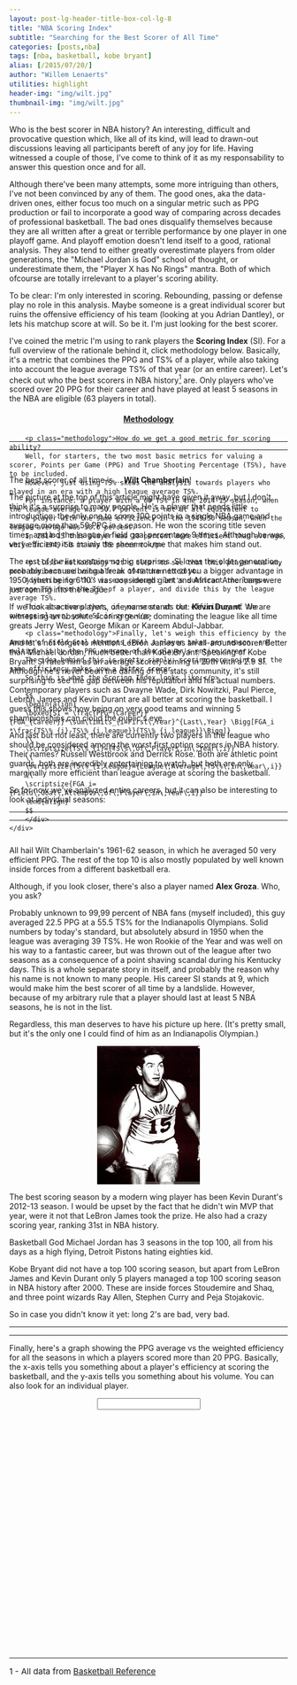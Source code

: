 ```yaml
---
layout: post-lg-header-title-box-col-lg-8
title: "NBA Scoring Index"
subtitle: "Searching for the Best Scorer of All Time"
categories: [posts,nba]
tags: [nba, basketball, kobe bryant]
alias: [/2015/07/20/]
author: "Willem Lenaerts"
utilities: highlight
header-img: "img/wilt.jpg"
thumbnail-img: "img/wilt.jpg"
---
```

<!--<script type="text/javascript" src="/js/jQuery/jquery-1.11.1.min.js"></script>-->
<link rel="stylesheet" type="text/css" href="/css/custom.css" />
<link rel="stylesheet" type="text/css" href="/css/bootstrap.table.css" />
<link rel="stylesheet" type="text/css" href="/css/projects/nba-scoring-index/nba-scoring-index.css" />
<script src="/js/moment/moment.js"></script>

<!--Javascript scatter plot-->
<script src="/js/highcharts/highcharts.js"></script>
<script src="/js/nba/nba-scatterplot.js"></script>

<!--Bootstrap slider-->
<script src="/js/bootstrap-slider/bootstrap-slider.js"></script>
<link rel="stylesheet" type="text/css" href="/css/bootstrap-slider/bootstrap-slider.css" />

<!-- mathjax config similar to math.stackexchange -->
<script type="text/x-mathjax-config">
MathJax.Hub.Config({
  jax: ["input/TeX", "output/HTML-CSS"],
  tex2jax: {
    inlineMath: [ ['$', '$'] ],
    displayMath: [ ['$$', '$$']],
    processEscapes: true,
    skipTags: ['script', 'noscript', 'style', 'textarea', 'pre', 'code']
  },
  messageStyle: "none",
  "HTML-CSS": { preferredFont: "TeX", availableFonts: ["STIX","TeX"] }
});
</script>
<script src="http://cdn.mathjax.org/mathjax/latest/MathJax.js?config=TeX-AMS_HTML" type="text/javascript"></script>

<!--Autocomplete-->
<script src="http://yui.yahooapis.com/3.18.1/build/yui/yui-min.js"></script>
<script>
  // {#On document ready, load stuff#}
  league_average = {{ site.data.nba-scoring-index.league_average | jsonify }}
  nba_si_table_career = {{ site.data.nba-scoring-index.table_si_career | jsonify }}
  nba_si_table_season = {{ site.data.nba-scoring-index.table_si_season | jsonify }}
  x_axis_si_total = {{ site.data.nba-scoring-index.x_axis_si_total | jsonify }}
  y_axis_si_total = {{ site.data.nba-scoring-index.y_axis_si_total | jsonify }}
  scatterplot_si_total = {{ site.data.nba-scoring-index.scatter_plot_data_si_total | jsonify }}
  players_scatterplot_si_total = {{ site.data.nba-scoring-index.players_scatter_plot_si | jsonify }}
</script>
<script>
</script>
<script>
$(window).resize(function() {
  $('#nba-si-career-table').bootstrapTable('resetView')
  $('#nba-si-season-table').bootstrapTable('resetView')
})
  $( document ).ready(function() {
    // Name selected for NBA SI chart
    name_selected = ""
    search = 0
    // Add 3 attributes to input form (this eliminates need for label to ask for "name?")
        $('#input_name_nba_si').attr("value","Search for NBA Player");
        $('#input_name_nba_si').attr("onfocus","make_blank(this);");
        $('#input_name_nba_si').attr("onblur","restore_placeholder(this);");

        // HTML template string
        var nameTemplate =
                '<div class="autocomplete_results">' +
                '{naam}' +
                '</div>';

        YUI().use('autocomplete', 'autocomplete-filters', 'autocomplete-highlighters', function (Y) {
            function nameFormatter(query, results) {
                // Iterate over the array of name result objects and return an
                // array of HTML strings.
                return Y.Array.map(results, function (result) {
                    var naam = result.raw;

                    // Use string substitution to fill out the name template and
                    // return an HTML string for this result.
                    return Y.Lang.sub(nameTemplate, {
                        naam: naam
                    });
                });
            }
            Y.one('#input_name_nba_si').plug(Y.Plugin.AutoComplete, {
                resultFormatter : nameFormatter,
                resultFilters    : 'phraseMatch',
                resultHighlighter: 'phraseMatch',
                source           : players_scatterplot_si_total ,
                maxResults: 5,
                minQueryLength: 3
            });
            
    });
    
    // Draw Chart NI
  //   season_selected = 2000
  //       url_select = "http://www.sway-blog.be/data/nba-narcissism-index/NI/" + String(season_selected) + ".json"
  //     ajax_call_select_ni = $.ajax({
  //     url: url_select,
  //     dataType: 'json',
  //     crossDomain: true, // enable this
  //   })
    
  // $.when(ajax_call_select_ni).done(function(data1){
  //   ScatterPlotNI(data1,x_axis_ni[String(season_selected)],y_axis_ni[String(season_selected)])
  // })
     
    // Draw Chart SI
  //   season_selected = 2000
  //       url_select = "http://www.sway-blog.be/data/nba-scoring-index/SI/" + String(season_selected) + ".json"
  //     ajax_call_select_si = $.ajax({
  //     url: url_select,
  //     dataType: 'json',
  //     crossDomain: true, // enable this
  //   })
    
  // $.when(ajax_call_select_si).done(function(data1){
  //   chart_data = data1
  //   ScatterPlotSI(data1,x_axis_si[String(season_selected)],y_axis_si[String(season_selected)])
  // })
   
   ScatterPlotSI_total(scatterplot_si_total,x_axis_si_total,y_axis_si_total, name_selected)
   
    // Create tables
    $.ajax({
        url: "/js/bootstrap.table.js",
        dataType: 'script',
        // success: success,
        // async: false
      }).done(function() {
    
    // Narcissism Index Table
    // Player, Season, Team, TS%, TS%_rot, FGA, NI
    // table_string = "<table id='nba-ni-table' data-height='500' data-search='true' data-sort-name='NI' data-sort-order='desc'>"+"<thead><tr>" + 
    //                 "<th data-field='Player' data-sortable='true'>Player</th>" + 
    //                 "<th data-field='Season' data-sortable='true'>Season</th>" + 
    //                 "<th data-field='Age' data-sortable='true'>Age</th>" + 
    //                 "<th data-field='Team' data-sortable='true'>Team</th>" + 
    //                 "<th data-field='TS%' data-sortable='true'>TS%</th>" + 
    //                 "<th data-field='TS%_rot' data-sortable='true'>TS%<sub>Team</sub></th>" +
    //                 "<th data-field='TS%_league' data-sortable='true'>TS%<sub>League</sub></th>" +
    //                 "<th data-field='FGA' data-sortable='true'>FGA</th>" +
    //                 "<th data-field='NI' data-sortable='true'>NI</th>" +
    //                 "</tr></thead>" + "</table>"
                    
    // $("#nba-ni-table-wrapper").append(table_string)    

    // // Initialize table
    // $('#nba-ni-table').bootstrapTable({
    //     data: nba_ni_table
    //     // height: 200
    // });
    
    // Scorers Index Table Career
    // Player, Season, Team, TS%, TS%_rot, FGA, NI
    table_string = "<table id='nba-si-career-table' class='si-table' data-height='500' data-search='true' data-sort-name='Rank' data-sort-order='asc'>"+"<thead><tr>" + 
                    "<th data-field='Rank' class='col-lg-1' data-sortable='true'> </th>" +
                    "<th data-field='Player' class='col-lg-8' data-sortable='true'>Player</th>" + 
                    // "<th data-field='Teams' data-sortable='true'>Team(s)</th>" + 
                    "<th data-field='Active' class='col-lg-2' data-sortable='true'>Active</th>" + 
                    "<th data-field='SI'class='col-lg-1' data-sortable='true'>SI</th>" +
                    "</tr></thead>" + "</table>"
                    
    $("#nba-si-career-table-wrapper").append(table_string)    

    // Initialize table
    $('#nba-si-career-table').bootstrapTable({
        data: nba_si_table_career
        // height: 200
    });
    
      // Scorers Index Table Season
    // Player, Season, Team, TS%, TS%_rot, FGA, NI
    table_string = "<table id='nba-si-season-table' class='si-table' data-height='500' data-search='true' data-sort-name='Rank' data-sort-order='asc'>"+"<thead><tr>" + 
                    "<th data-field='Rank' class='col-lg-1' data-sortable='true'> </th>" +
                    "<th data-field='Player' class='col-lg-6' data-sortable='true'>Player</th>" + 
                    "<th data-field='Team' class='col-lg-2' data-sortable='true'>Team</th>" + 
                    "<th data-field='Season' class='col-lg-2' data-sortable='true'>Season</th>" + 
                    "<th data-field='SI'class='col-lg-1' data-sortable='true'>SI</th>" +
                    "</tr></thead>" + "</table>"
                    
    $("#nba-si-season-table-wrapper").append(table_string)    

    // Initialize table
    $('#nba-si-season-table').bootstrapTable({
        data: nba_si_table_season
        // height: 200
    });

});

// // Slider Charts
// $("#chart_slider").slider({
//   	formatter: function(value) {
// 		return 'NBA Season ' + value + "-" + String(parseInt(value)+1).slice(2,4);
// 	},
// 	value: season_selected,
// 	tooltip: 'always',
// 	tooltip_position:'bottom'
// });

// ChangeScatterPlotSI = function() {
//     season_selected = r.getValue()
//         url_select = "http://www.sway-blog.be/data/nba-scoring-index/SI/" + String(season_selected) + ".json"
//       ajax_call_select_si = $.ajax({
//       url: url_select,
//       dataType: 'json',
//       crossDomain: true, // enable this
//     })
    
//   $.when(ajax_call_select_si).done(function(data1){
//     chart_data = data1
//     ScatterPlotSI(data1,x_axis_si[String(season_selected)],y_axis_si[String(season_selected)])
//   })
   
// };

// var r = $('#chart_slider').slider()
// 		.on('slide', ChangeScatterPlotSI)
// 		.on('click', ChangeScatterPlotSI)
// 		.data('slider');
		
});
</script>
<script>
function naamClick() {
  search = 1
    // Check if names in library
    name_selected = $("#input_name_nba_si").val()
    
    if (players_scatterplot_si_total.indexOf(name_selected) == -1) {
      name_selected = ""
        return;
    }  
    
    // Show results    
    ScatterPlotSI_total(scatterplot_si_total,x_axis_si_total,y_axis_si_total, name_selected)
   
}
</script>
<script>
    function make_blank (oInput)
    {
        if (!('placeholder' in oInput))
            oInput.placeholder = oInput.value;
        if (oInput.value != oInput.placeholder)
            oInput.value = '';
    }

    function restore_placeholder (oInput)
    {
        if (search == 0) {
            if (oInput.value == '' && 'placeholder' in oInput)
                oInput.value = 'Search for NBA Player';
        } else {
             if (oInput.value == '' && 'placeholder' in oInput)
                oInput.value = name_selected;           
        }
    }
</script>

<!--Explanation about methodology-->
Who is the best scorer in NBA history? 
An interesting, difficult and provocative question which, like all of its kind, 
will lead to drawn-out discussions leaving all participants bereft of any joy for life.
Having witnessed a couple of those, I've come to think of it as my responsability to answer this question once and for all.

Although there've been many attempts, some more intriguing than others, I've not been convinced by any of them.
The good ones, aka the data-driven ones, either focus too much on a singular metric such as PPG production or fail to incorporate a good way of comparing
across decades of professional basketball.
The bad ones disqualify themselves because they are all written after a great or terrible performance by one player in one playoff game.
And playoff emotion doesn't lend itself to a good, rational analysis.
They also tend to either greatly overestimate players from older generations, the "Michael Jordan is God" school of thought,
or underestimate them, the "Player X has No Rings" mantra. Both of which ofcourse are totally irrelevant to a player's scoring ability.

<!--<iframe width="560" height="315" src="https://www.youtube.com/embed/gvS9qPYDXog" frameborder="0" allowfullscreen></iframe>-->

To be clear: I'm only interested in scoring. Rebounding, passing or defense play no role in this analysis. 
Maybe someone is a great individual scorer but ruins the offensive efficiency of his team (looking at you Adrian Dantley), or lets his matchup score at will. 
So be it. I'm just looking for the best scorer.

I've coined the metric I'm using to rank players the **Scoring Index** (SI). For a full overview of the rationale behind it, click methodology below.
Basically, it's a metric that combines the PPG and TS% of a player, while also taking into account the league average TS% of that year (or an entire career).
Let's check out who the best scorers in NBA history<a href="#comment1"><sup>1</sup></a> are. Only players who've scored over 20 PPG for their career and have played at least 5 seasons in the NBA are eligible (63 players in total). 

<div class="panel-group" id="accordion" role="tablist" aria-multiselectable="true">
  <div class="panel panel-default">
    <div class="panel-heading" role="tab" id="headingOne">
      <a class="collapsed" role="button" data-toggle="collapse" data-parent="#accordion" href="#collapseOne" aria-expanded="false" aria-controls="collapseOne">
        <h4 class="panel-title" style="text-align:center;">
          Methodology
        </h4>
      </a>
    </div>
    <div id="collapseOne" class="panel-collapse collapse" role="tabpanel" aria-labelledby="headingOne" aria-expanded="false" style="height: 0px;">
      <div class="panel-body">
        <!--<p class="methodology">WARNING: Only read this part if you willing to use a small part of your brain for 20 seconds.</p>-->
        
        <p class="methodology">How do we get a good metric for scoring ability? 
        Well, for starters, the two most basic metrics for valuing a scorer, Points per Game (PPG) and True Shooting Percentage (TS%), have to be included.
        However, just using TS% skews the analysis towards players who played in an era with a high league average TS%.
        For instance: a player with a 60 TS% in the 2014-15 season, when the league average was 50.7 percent is not at all equivalent to
        a player with the same efficiency in the 1949-50 season, when the league average was 38.6 percent. 
        In 2014-15 this player was 18 percent more efficient than average, while in 1949-50 it was 55 percent.</p>
        
        <p class="methodology">It's clear to see that this player was way more dominant and valuable in 1949 than in 2014.
        Adjusting for this is easy enough: let's substract the league average TS% from the TS% of a player, and divide this by the league average TS%.
        This also means that, if you score at the efficiency of the average player, your SI is zero.</p>
        
        <p class="methodology">Finally, let's weigh this efficiency by the amount of Field Goal Attempts (FGA) a player takes per season, and multiply it by the PPG average of the player's entire career.
        The idea behind this is pretty simply: scoring more points at the same efficiency makes you a better scorer.
        So this is what the Scoring Index looks like:</p>
        
        $$
        \begin{align}
        \boxed{SI = \frac{PPG_{Career}}{FGA_{Career}}*\sum\limits_{i=First\,Year}^{Last\,Year} \Bigg[FGA_i *\frac{TS\%_{i}-TS\%_{i,league}}{TS\%_{i,league}}\Bigg]}
        \\
        \scriptsize{TS\%_{i}={TS\%\,of\,Player\,in\,Year\,i}}
        \\
        \scriptsize{TS\%_{i,league}={League\,Average\,TS\%\,in\,Year\,i}}
        \\
        \scriptsize{FGA_i={Field\,Goal\,Attempts\,of\,Player\,in\,Year\,i}}
        \end{align}
        $$
        </div>
    </div>
  </div>
</div>


<hr style="border-width:3px">
<hr style="border-width:3px">

<!--<div id="nba-ni-table-wrapper"></div>-->
<!--<br clear = "all">-->

<div id="nba-si-career-table-wrapper"></div>
<br clear = "all">

The best scorer of all time is ... **Wilt Chamberlain**! 

The picture at the top of this article might have given it away, but I don't think it's a surprise to many people. 
He's a player that needs little introduction: the only one to score 100 points in a single NBA game and average more than 50 PPG in a season.
He won the scoring title seven times, and led the league in field goal percentage 9 times. 
Although he was very efficient, it is mainly the sheer volume that makes him stand out.

The rest of the list contains no big surprises.
SI loves the older generation, probably because being a freak of nature netted you a bigger advantage in 1950, 
when being 6'10'' was considered giant and African Americans were just coming into the league.

<!--<div id="nba-scatterplot-ni-container" style="min-width: 310px; height: 400px; max-width: 800px; margin: 0 auto"></div>-->

If we look at active players, one name stands out: **Kevin Durant**. We are witnessing an absolute scoring genius, 
dominating the league like all time greats Jerry West, George Mikan or Kareem Abdul-Jabbar.

And let's not forget to mention LeBron James as an all-around scorer. Better than Michael Jordan, much better than Kobe Bryant.
Speaking of Kobe Bryant: SI rates him as an average scorer, coming in 29th with a 2.9 SI.
Although he's never been the darling of the stats community, it's still surprising to see the gap between his reputation and his actual numbers.
Contemporary players such as Dwayne Wade, Dirk Nowitzki, Paul Pierce, Lebron James and Kevin Durant are all better at scoring the basketball.
I guess this shows how being on very good teams and winning 5 championships can cloud the public's eye. 

And last but not least, there are currently two players in the league who 
should be considered among the worst first option scorers in NBA history. 
Their names? Russell Westbrook and Derrick Rose.
Both are athletic point guards, both are incredibly entertaining to watch, but both are only marginally more efficient than league average at scoring the basketball.

So for now we've analyzed entire careers, but it can also be interesting to look at individual seasons:

<hr style="border-width:3px">
<hr style="border-width:3px">

<div id="nba-si-season-table-wrapper"></div>
<br clear = "all">

All hail Wilt Chamberlain's 1961-62 season, in which he averaged 50 very efficient PPG. 
The rest of the top 10 is also mostly populated by well known inside forces from a different basketball era. 

Although, if you look closer, there's also a player named **Alex Groza**. Who, you ask?

Probably unknown to 99,99 percent of NBA fans (myself included), this guy averaged 22.5 PPG at a 55.5 TS% for the Indianapolis Olympians. 
Solid numbers by today's standard, but absolutely absurd in 1950 when the league was averaging 39 TS%. 
He won Rookie of the Year and was well on his way to a fantastic career, but was thrown out of the league after two seasons as a consequence of a point shaving scandal during his Kentucky days.
This is a whole separate story in itself, and probably the reason why his name is not known to many people.
His career SI stands at 9, which would make him the best scorer of all time by a landslide. 
However, because of my arbitrary rule that a player should last at least 5 NBA seasons, he is not in the list.
 
Regardless, this man deserves to have his picture up here. (It's pretty small, but it's the only one I could find of him as an Indianapolis Olympian.)

<div style="text-align:center;"><img style="display:block;margin:auto;" src="/img/Groza-INO.jpg"></div>

The best scoring season by a modern wing player has been Kevin Durant's 2012-13 season. 
I would be upset by the fact that he didn't win MVP that year, were it not that LeBron James took the prize.
He also had a crazy scoring year, ranking 31st in NBA history.

Basketball God Michael Jordan has 3 seasons in the top 100, all from his days as a high flying, Detroit Pistons hating eighties kid. 

Kobe Bryant did not have a top 100 scoring season, but apart from LeBron James and Kevin Durant only 5 
players managed a top 100 scoring season in NBA history after 2000. 
These are inside forces Stoudemire and Shaq, and three point wizards Ray Allen, Stephen Curry and Peja Stojakovic.

So in case you didn't know it yet: long 2's are bad, very bad.

<hr style="border-width:3px">
<hr style="border-width:3px">

Finally, here's a graph showing the PPG average vs the weighted efficiency for all the seasons in which a players scored more than 20 PPG.
Basically, the x-axis tells you something about a player's efficiency at scoring the basketball, and the y-axis tells you something about his volume.
You can also look for an individual player.

<div id="input_row" class="row" style="text-align:center;">
    <div id = "input_naam_wrapper" class="col-lg-12 col-lg-offset-0 col-sm-12 col-xs-12">
        <form>
            <input id="input_name_nba_si" type="text" style="text-align:center;font-weight:bold;"/>
            <input id="input_name_nba_si_button" type="submit" onclick="naamClick()" style="position: absolute; left: -9999px; width: 1px; height: 1px;"/>
        </form>
    </div>
</div>
<br>
<div id="nba-scatterplot-si-container" style="min-width: 310px; height: 400px; max-width: 800px; margin: 0 auto"></div>

<div class="row">
<div class="col-lg-12 col-lg-offset-0">
<br>
<hr style="border-width:3px">
<a name ="comment1" style="text-decoration:none;font-size:15px;">1 - All data from </a><a href="http://www.basketball-reference.com/" style="text-decoration:underline;font-size:15px;">Basketball Reference</a><a style="text-decoration:none;font-size:15px;"></a><br>
</div>
</div>